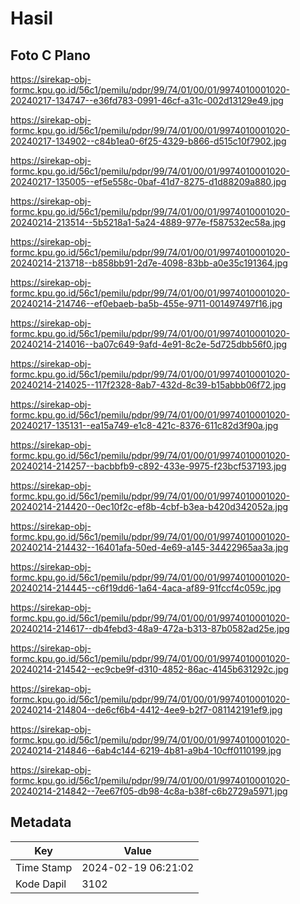 # Hasil

## Foto C Plano

https://sirekap-obj-formc.kpu.go.id/56c1/pemilu/pdpr/99/74/01/00/01/9974010001020-20240217-134747--e36fd783-0991-46cf-a31c-002d13129e49.jpg

https://sirekap-obj-formc.kpu.go.id/56c1/pemilu/pdpr/99/74/01/00/01/9974010001020-20240217-134902--c84b1ea0-6f25-4329-b866-d515c10f7902.jpg

https://sirekap-obj-formc.kpu.go.id/56c1/pemilu/pdpr/99/74/01/00/01/9974010001020-20240217-135005--ef5e558c-0baf-41d7-8275-d1d88209a880.jpg

https://sirekap-obj-formc.kpu.go.id/56c1/pemilu/pdpr/99/74/01/00/01/9974010001020-20240214-213514--5b5218a1-5a24-4889-977e-f587532ec58a.jpg

https://sirekap-obj-formc.kpu.go.id/56c1/pemilu/pdpr/99/74/01/00/01/9974010001020-20240214-213718--b858bb91-2d7e-4098-83bb-a0e35c191364.jpg

https://sirekap-obj-formc.kpu.go.id/56c1/pemilu/pdpr/99/74/01/00/01/9974010001020-20240214-214746--ef0ebaeb-ba5b-455e-9711-001497497f16.jpg

https://sirekap-obj-formc.kpu.go.id/56c1/pemilu/pdpr/99/74/01/00/01/9974010001020-20240214-214016--ba07c649-9afd-4e91-8c2e-5d725dbb56f0.jpg

https://sirekap-obj-formc.kpu.go.id/56c1/pemilu/pdpr/99/74/01/00/01/9974010001020-20240214-214025--117f2328-8ab7-432d-8c39-b15abbb06f72.jpg

https://sirekap-obj-formc.kpu.go.id/56c1/pemilu/pdpr/99/74/01/00/01/9974010001020-20240217-135131--ea15a749-e1c8-421c-8376-611c82d3f90a.jpg

https://sirekap-obj-formc.kpu.go.id/56c1/pemilu/pdpr/99/74/01/00/01/9974010001020-20240214-214257--bacbbfb9-c892-433e-9975-f23bcf537193.jpg

https://sirekap-obj-formc.kpu.go.id/56c1/pemilu/pdpr/99/74/01/00/01/9974010001020-20240214-214420--0ec10f2c-ef8b-4cbf-b3ea-b420d342052a.jpg

https://sirekap-obj-formc.kpu.go.id/56c1/pemilu/pdpr/99/74/01/00/01/9974010001020-20240214-214432--16401afa-50ed-4e69-a145-34422965aa3a.jpg

https://sirekap-obj-formc.kpu.go.id/56c1/pemilu/pdpr/99/74/01/00/01/9974010001020-20240214-214445--c6f19dd6-1a64-4aca-af89-91fccf4c059c.jpg

https://sirekap-obj-formc.kpu.go.id/56c1/pemilu/pdpr/99/74/01/00/01/9974010001020-20240214-214617--db4febd3-48a9-472a-b313-87b0582ad25e.jpg

https://sirekap-obj-formc.kpu.go.id/56c1/pemilu/pdpr/99/74/01/00/01/9974010001020-20240214-214542--ec9cbe9f-d310-4852-86ac-4145b631292c.jpg

https://sirekap-obj-formc.kpu.go.id/56c1/pemilu/pdpr/99/74/01/00/01/9974010001020-20240214-214804--de6cf6b4-4412-4ee9-b2f7-081142191ef9.jpg

https://sirekap-obj-formc.kpu.go.id/56c1/pemilu/pdpr/99/74/01/00/01/9974010001020-20240214-214846--6ab4c144-6219-4b81-a9b4-10cff0110199.jpg

https://sirekap-obj-formc.kpu.go.id/56c1/pemilu/pdpr/99/74/01/00/01/9974010001020-20240214-214842--7ee67f05-db98-4c8a-b38f-c6b2729a5971.jpg


## Metadata

| Key        | Value               |
| ---------- | ------------------- |
| Time Stamp | 2024-02-19 06:21:02 |
| Kode Dapil | 3102                |



